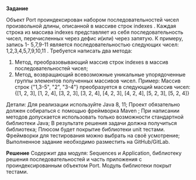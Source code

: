 **Задание**

Объект Port проиндексирован набором последовательностей чисел
произвольной длины, описанной в массиве строк indexes .
Каждая строка из массива indexes представляет из себя последовательность
чисел, перечисленных через дефис и(или) через запятую. К примеру, запись 1-
5,7,9-11 является последовательностью следующих чисел: 1,2,3,4,5,7,9,10,11 .
Требуется написать два метода:
1. Метод, преобразовывающий массив строк indexes в массив
   последовательностей чисел;
2. Метод, возвращающий всевозможные уникальные упорядоченные группы
   элементов полученных массивов чисел.
   Пример:
   Массив строк {"1,3-5", "2", "3-4"} преобразуется в следующий массив чисел:
   {[1, 2, 3], [1, 2, 4], [3, 2, 3], [3, 2, 4], [4, 2, 3], [4, 2, 4], [5, 2, 3], [5, 2, 4]}
   
Детали:
   Для реализации используйте Java 8, 11;
   Проект обязательно должен собираться с помощью фреймворка Maven ;
   При написании методов допускается использовать только возможности
   стандартной библиотеки Java;
   В результате решения задачи должна получиться библиотека;
   Плюсом будет покрытие библиотеки unit тестами. Фреймворки для
   тестирования можно выбрать на своё усмотрение;
   Выполненное задание необходимо разместить на GitHub/GitLab.
   
   **Решение**
   Содержит два модуля: Sequences и Application, библиотеку решения последовательностей и часть приложения с проиндексированным объектом Port.
   Модуль библиотеки покрыт тестами.
